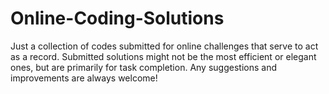 # Online-Coding-Solutions
Just a collection of codes submitted for online challenges that serve to act as a record. Submitted solutions might not be the most efficient or elegant ones, but are primarily for task completion. Any suggestions and improvements are always welcome!
